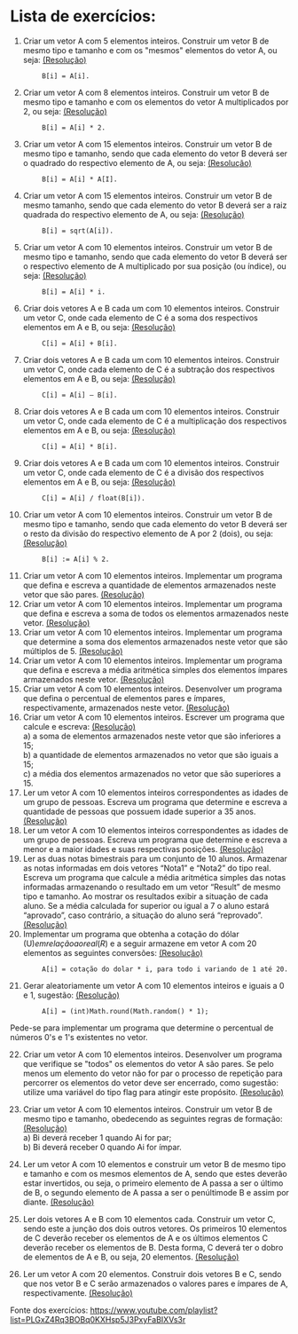 # Lista de exercícios: 

1. Criar um vetor A com 5 elementos inteiros. Construir um vetor B de mesmo tipo e tamanho e com os "mesmos" elementos do vetor A, ou seja: [(Resolução)](/logicaDeProgramacao/src/Vetores/Exercicio01.java)
```
        B[i] = A[i].
```
2. Criar um vetor A com 8 elementos inteiros. Construir um vetor B de mesmo tipo e tamanho e com os elementos do vetor A multiplicados por 2, ou seja: [(Resolução)](/logicaDeProgramacao/src/Vetores/Exercicio02.java)
```
        B[i] = A[i] * 2.
```
3. Criar um vetor A com 15 elementos inteiros. Construir um vetor B de mesmo tipo e tamanho, sendo que cada elemento do vetor B deverá ser o quadrado do respectivo elemento de A, ou seja: [(Resolução)](/logicaDeProgramacao/src/Vetores/Exercicio03.java)
```
        B[i] = A[i] * A[I].
```
4. Criar um vetor A com 15 elementos inteiros. Construir um vetor B de mesmo tamanho, sendo que cada elemento do vetor B deverá ser a raiz quadrada do respectivo elemento de A, ou seja: [(Resolução)](/logicaDeProgramacao/src/Vetores/Exercicio04.java)
```
        B[i] = sqrt(A[i]).
```
5. Criar um vetor A com 10 elementos inteiros. Construir um vetor B de mesmo tipo e tamanho, sendo que cada elemento do vetor B deverá ser o respectivo elemento de A multiplicado por sua posição (ou índice), ou seja: [(Resolução)](/logicaDeProgramacao/src/Vetores/Exercicio05.java)
```
        B[i] = A[i] * i.
```
6. Criar dois vetores A e B cada um com 10 elementos inteiros. Construir um vetor C, onde cada elemento de C é a soma dos respectivos elementos em A e B, ou seja: [(Resolução)](/logicaDeProgramacao/src/Vetores/Exercicio06.java)
```
        C[i] = A[i] + B[i].
```
7. Criar dois vetores A e B cada um com 10 elementos inteiros. Construir um vetor C, onde cada elemento de C é a subtração dos respectivos elementos em A e B, ou seja: [(Resolução)](/logicaDeProgramacao/src/Vetores/Exercicio07.java)
```
        C[i] = A[i] – B[i].
```
8. Criar dois vetores A e B cada um com 10 elementos inteiros. Construir um vetor C, onde cada elemento de C é a multiplicação dos respectivos elementos em A e B, ou seja: [(Resolução)](/logicaDeProgramacao/src/Vetores/Exercicio08.java)
```
        C[i] = A[i] * B[i].
```
9. Criar dois vetores A e B cada um com 10 elementos inteiros. Construir um vetor C, onde cada elemento de C é a divisão dos respectivos elementos em A e B, ou seja: [(Resolução)](/logicaDeProgramacao/src/Vetores/Exercicio09.java)
```
        C[i] = A[i] / float(B[i]).
```
10. Criar um vetor A com 10 elementos inteiros. Construir um vetor B de mesmo tipo e tamanho, sendo que cada elemento do vetor B deverá ser o resto da divisão do respectivo elemento de A por 2 (dois), ou seja: [(Resolução)](/logicaDeProgramacao/src/Vetores/Exercicio10.java)
```
        B[i] := A[i] % 2.
```
11. Criar um vetor A com 10 elementos inteiros. Implementar um programa que defina e escreva a quantidade de elementos armazenados neste vetor que são pares. [(Resolução)](/logicaDeProgramacao/src/Vetores/Exercicio11.java)
12. Criar um vetor A com 10 elementos inteiros. Implementar um programa que defina e escreva a soma de todos os elementos armazenados neste vetor. [(Resolução)](/logicaDeProgramacao/src/Vetores/Exercicio12.java)
13. Criar um vetor A com 10 elementos inteiros. Implementar um programa que determine a soma dos elementos armazenados neste vetor que são múltiplos de 5. [(Resolução)](/logicaDeProgramacao/src/Vetores/Exercicio13.java)
14. Criar um vetor A com 10 elementos inteiros. Implementar um programa que defina e escreva a média aritmética simples dos elementos ímpares armazenados neste vetor. [(Resolução)](/logicaDeProgramacao/src/Vetores/Exercicio14.java)
15. Criar um vetor A com 10 elementos inteiros. Desenvolver um programa que defina o percentual de elementos pares e ímpares, respectivamente, armazenados neste vetor. [(Resolução)](/logicaDeProgramacao/src/Vetores/Exercicio15.java)
16. Criar um vetor A com 10 elementos inteiros. Escrever um programa que calcule e escreva: [(Resolução)](/logicaDeProgramacao/src/Vetores/Exercicio16.java)<br/>
        a) a soma de elementos armazenados neste vetor que são inferiores a 15;<br/>
        b) a quantidade de elementos armazenados no vetor que são iguais a 15;<br/>
        c) a média dos elementos armazenados no vetor que são superiores a 15.<br/>
17. Ler um vetor A com 10 elementos inteiros correspondentes as idades de um grupo de pessoas. Escreva um programa que determine e escreva a quantidade de pessoas que possuem idade superior a 35 anos. [(Resolução)](/logicaDeProgramacao/src/Vetores/Exercicio17.java)
18. Ler um vetor A com 10 elementos inteiros correspondentes as idades de um grupo de pessoas. Escreva um programa que determine e escreva a menor e a maior idades e suas respectivas posições. [(Resolução)](/logicaDeProgramacao/src/Vetores/Exercicio18.java)
19. Ler as duas notas bimestrais para um conjunto de 10 alunos. Armazenar as notas informadas em dois vetores “Nota1” e “Nota2” do tipo real. Escreva um programa que calcule a média aritmética simples das notas informadas armazenando o resultado em um vetor “Result” de mesmo tipo e tamanho. Ao mostrar os resultados exibir a situação de cada aluno. Se a média calculada for superior ou igual a 7 o aluno estará “aprovado”, caso contrário, a situação do aluno será “reprovado”. [(Resolução)](/logicaDeProgramacao/src/Vetores/Exercicio19.java)
20. Implementar um programa que obtenha a cotação do dólar (U$) em relação ao real (R$) e a seguir armazene em vetor A com 20 elementos as seguintes conversões: [(Resolução)](/logicaDeProgramacao/src/Vetores/Exercicio20.java)
```
        A[i] = cotação do dolar * i, para todo i variando de 1 até 20.
```
21. Gerar aleatoriamente um vetor A com 10 elementos inteiros e iguais a 0 e 1, sugestão: [(Resolução)](/logicaDeProgramacao/src/Vetores/Exercicio21.java)
```
        A[i] = (int)Math.round(Math.random() * 1);
```
Pede-se para implementar um programa que determine o percentual de números 0's e 1's existentes no vetor.

22. Criar um vetor A com 10 elementos inteiros. Desenvolver um programa que verifique se "todos" os elementos do vetor A são pares. Se pelo menos um elemento do vetor não for par o processo de repetição para percorrer os elementos do vetor deve ser encerrado, como sugestão: utilize uma variável do tipo flag para atingir este propósito. [(Resolução)](/logicaDeProgramacao/src/Vetores/Exercicio22.java)
23. Criar um vetor A com 10 elementos inteiros. Construir um vetor B de mesmo tipo e tamanho, obedecendo as seguintes regras de formação: [(Resolução)](/logicaDeProgramacao/src/Vetores/Exercicio23.java)<br/>
        a) Bi deverá receber 1 quando Ai for par;<br/>
        b) Bi deverá receber 0 quando Ai for ímpar.<br/>

24. Ler um vetor A com 10 elementos e construir um vetor B de mesmo tipo e tamanho e com os mesmos elementos de A, sendo que estes deverão estar invertidos, ou seja, o primeiro elemento de A passa a ser o último de B, o segundo elemento de A passa a ser o penúltimode B e assim por diante. [(Resolução)](/logicaDeProgramacao/src/Vetores/Exercicio24.java)
25. Ler dois vetores A e B com 10 elementos cada. Construir um vetor C, sendo este a junção dos dois outros vetores. Os primeiros 10 elementos de C deverão receber os elementos de A e os últimos elementos C deverão receber os elementos de B. Desta forma, C deverá ter o dobro de elementos de A e B, ou seja, 20 elementos. [(Resolução)](/logicaDeProgramacao/src/Vetores/Exercicio25.java)
26. Ler um vetor A com 20 elementos. Construir dois vetores B e C, sendo que nos vetor B e C serão armazenados o valores pares e ímpares de A, respectivamente. [(Resolução)](/logicaDeProgramacao/src/Vetores/Exercicio26.java)

Fonte dos exercícios: https://www.youtube.com/playlist?list=PLGxZ4Rq3BOBq0KXHsp5J3PxyFaBIXVs3r
